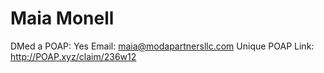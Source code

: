 # Maia Monell

DMed a POAP: Yes
Email: maia@modapartnersllc.com
Unique POAP Link: http://POAP.xyz/claim/236w12